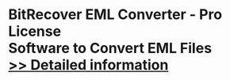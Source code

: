 # BitRecover EML Converter - Pro License<br />Software to Convert EML Files<br />[>> Detailed information](https://secure.shareit.com/shareit/product.html?productid=300883195&affiliateid=200057808)